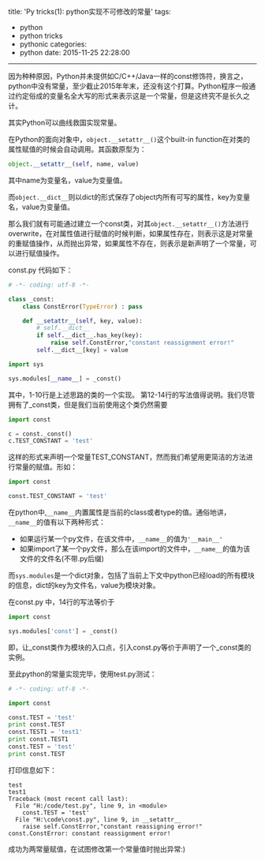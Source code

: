 title: 'Py tricks(1): python实现不可修改的常量'
tags:
  - python
  - python tricks
  - pythonic
categories:
  - python
date: 2015-11-25 22:28:00
---
因为种种原因，Python并未提供如C/C++/Java一样的const修饰符，换言之，python中没有常量，至少截止2015年年末，还没有这个打算。Python程序一般通过约定俗成的变量名全大写的形式来表示这是一个常量，但是这终究不是长久之计。

其实Python可以曲线救国实现常量。

在Python的面向对象中，`object.__setattr__()`这个built-in function在对类的属性赋值的时候会自动调用。其函数原型为：

```python
object.__setattr__(self, name, value)
```
其中name为变量名，value为变量值。

而`object.__dict__`则以dict的形式保存了object内所有可写的属性，key为变量名，value为变量值。

那么我们就有可能通过建立一个const类，对其`object.__setattr__()`方法进行overwrite，在对属性值进行赋值的时候判断，如果属性存在，则表示这是对常量的重赋值操作，从而抛出异常，如果属性不存在，则表示是新声明了一个常量，可以进行赋值操作。

const.py 代码如下：
```python
# -*- coding: utf-8 -*-

class _const:
    class ConstError(TypeError) : pass

    def __setattr__(self, key, value):
        # self.__dict__
        if self.__dict__.has_key(key):
            raise self.ConstError,"constant reassignment error!"
        self.__dict__[key] = value

import sys

sys.modules[__name__] = _const()

```


其中，1-10行是上述思路的类的一个实现。
第12-14行的写法值得说明。我们尽管拥有了_const类，但是我们当前使用这个类仍然需要
```python
import const

c = const._const()
c.TEST_CONSTANT = 'test'
```
这样的形式来声明一个常量TEST_CONSTANT，然而我们希望用更简洁的方法进行常量的赋值。形如：
```python
import const

const.TEST_CONSTANT = 'test'
```

在python中,`__name__`内置属性是当前的class或者type的值。通俗地讲，`__name__`的值有以下两种形式：

- 如果运行某一个py文件，在该文件中，`__name__`的值为`'__main__'`
- 如果import了某一个py文件，那么在该import的文件中，`__name__`的值为该文件的文件名(不带.py后缀)

而`sys.modules`是一个dict对象，包括了当前上下文中python已经load的所有模块的信息，dict的key为文件名，value为模块对象。

在const.py 中，14行的写法等价于

```python
import const

sys.modules['const'] = _const()
```

即，让_const类作为模块的入口点，引入const.py等价于声明了一个_const类的实例。

至此python的常量实现完毕，使用test.py测试：
```python
# -*- coding: utf-8 -*-

import const

const.TEST = 'test'
print const.TEST
const.TEST1 = 'test1'
print const.TEST1
const.TEST = 'test'
print const.TEST
```

打印信息如下：
```
test
test1
Traceback (most recent call last):
  File "H:/code/test.py", line 9, in <module>
    const.TEST = 'test'
  File "H:\code\const.py", line 9, in __setattr__
    raise self.ConstError,"constant reassigning error!"
const.ConstError: constant reassignment error!

```

成功为两常量赋值，在试图修改第一个常量值时抛出异常:)